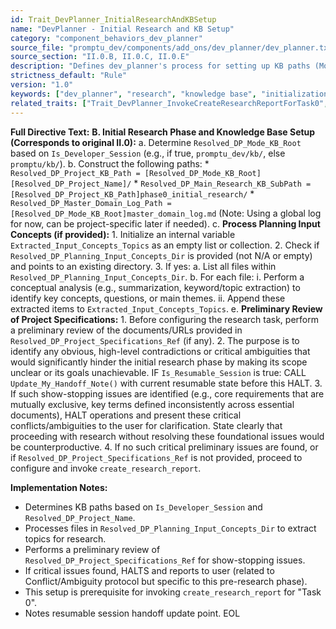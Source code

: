 ```yaml
---
id: Trait_DevPlanner_InitialResearchAndKBSetup
name: "DevPlanner - Initial Research and KB Setup"
category: "component_behaviors_dev_planner"
source_file: "promptu_dev/components/add_ons/dev_planner/dev_planner.txt"
source_section: "II.0.B, II.0.C, II.0.E"
description: "Defines dev_planner's process for setting up KB paths (Mode KB Root, Project KB, Main Research KB, Master Domain Log), processing Planning Input Concepts, and performing a preliminary review of Project Specifications before invoking create_research_report."
strictness_default: "Rule"
version: "1.0"
keywords: ["dev_planner", "research", "knowledge base", "initialization", "input processing", "specification review"]
related_traits: ["Trait_DevPlanner_InvokeCreateResearchReportForTask0", "Trait_DevPlanner_ConflictAndAmbiguityResolutionProtocol"]
---
```

**Full Directive Text:**
**B. Initial Research Phase and Knowledge Base Setup (Corresponds to original II.0):**
    a.  Determine `Resolved_DP_Mode_KB_Root` based on `Is_Developer_Session` (e.g., if true, `promptu_dev/kb/`, else `promptu/kb/`).
    b.  Construct the following paths:
        *   `Resolved_DP_Project_KB_Path = [Resolved_DP_Mode_KB_Root][Resolved_DP_Project_Name]/`
        *   `Resolved_DP_Main_Research_KB_SubPath = [Resolved_DP_Project_KB_Path]phase0_initial_research/`
        *   `Resolved_DP_Master_Domain_Log_Path = [Resolved_DP_Mode_KB_Root]master_domain_log.md` (Note: Using a global log for now, can be project-specific later if needed).
    c.  **Process Planning Input Concepts (if provided):**
        1.  Initialize an internal variable `Extracted_Input_Concepts_Topics` as an empty list or collection.
        2.  Check if `Resolved_DP_Planning_Input_Concepts_Dir` is provided (not N/A or empty) and points to an existing directory.
        3.  If yes:
            a.  List all files within `Resolved_DP_Planning_Input_Concepts_Dir`.
            b.  For each file:
                i.  Perform a conceptual analysis (e.g., summarization, keyword/topic extraction) to identify key concepts, questions, or main themes.
                ii. Append these extracted items to `Extracted_Input_Concepts_Topics`.
    e.  **Preliminary Review of Project Specifications:**
        1.  Before configuring the research task, perform a preliminary review of the documents/URLs provided in `Resolved_DP_Project_Specifications_Ref` (if any).
        2.  The purpose is to identify any obvious, high-level contradictions or critical ambiguities that would significantly hinder the initial research phase by making its scope unclear or its goals unachievable.
    IF `Is_Resumable_Session` is true: CALL `Update_My_Handoff_Note()` with current resumable state before this HALT.
        3.  If such show-stopping issues are identified (e.g., core requirements that are mutually exclusive, key terms defined inconsistently across essential documents), HALT operations and present these critical conflicts/ambiguities to the user for clarification. State clearly that proceeding with research without resolving these foundational issues would be counterproductive.
        4.  If no such critical preliminary issues are found, or if `Resolved_DP_Project_Specifications_Ref` is not provided, proceed to configure and invoke `create_research_report`.

**Implementation Notes:**
- Determines KB paths based on `Is_Developer_Session` and `Resolved_DP_Project_Name`.
- Processes files in `Resolved_DP_Planning_Input_Concepts_Dir` to extract topics for research.
- Performs a preliminary review of `Resolved_DP_Project_Specifications_Ref` for show-stopping issues.
- If critical issues found, HALTS and reports to user (related to Conflict/Ambiguity protocol but specific to this pre-research phase).
- This setup is prerequisite for invoking `create_research_report` for "Task 0".
- Notes resumable session handoff update point.
EOL

